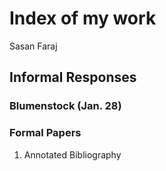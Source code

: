 # Index of my work

Sasan Faraj

## Informal Responses

### Blumenstock (Jan. 28)



### Formal Papers

1. Annotated Bibliography

